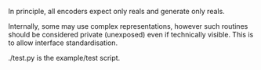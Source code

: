 In principle, all encoders expect only reals and generate only reals.

Internally, some may use complex representations, however such routines should be considered private (unexposed) even if technically visible. This is to allow interface standardisation.


./test.py is the example/test script.
